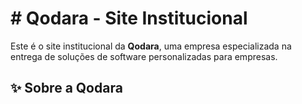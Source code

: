 # # Qodara - Site Institucional

Este é o site institucional da **Qodara**, uma empresa especializada na entrega de soluções de software personalizadas para empresas.

## ✨ Sobre a Qodara
